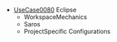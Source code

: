   * [UseCase0080](UseCase0080.md) Eclipse
    * WorkspaceMechanics
    * Saros
    * ProjectSpecific Configurations